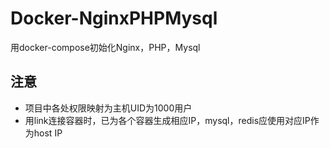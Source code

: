 # Docker-NginxPHPMysql
用docker-compose初始化Nginx，PHP，Mysql

## 注意
- 项目中各处权限映射为主机UID为1000用户
- 用link连接容器时，已为各个容器生成相应IP，mysql，redis应使用对应IP作为host IP

